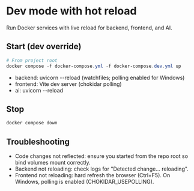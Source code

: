 # Dev mode with hot reload

Run Docker services with live reload for backend, frontend, and AI.

## Start (dev override)

```powershell
# From project root
docker compose -f docker-compose.yml -f docker-compose.dev.yml up
```

- backend: uvicorn --reload (watchfiles; polling enabled for Windows)
- frontend: Vite dev server (chokidar polling)
- ai: uvicorn --reload

## Stop

```powershell
docker compose down
```

## Troubleshooting
- Code changes not reflected: ensure you started from the repo root so bind volumes mount correctly.
- Backend not reloading: check logs for "Detected change... reloading".
- Frontend not reloading: hard refresh the browser (Ctrl+F5). On Windows, polling is enabled (CHOKIDAR_USEPOLLING).
